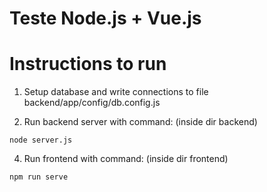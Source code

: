 # Teste Node.js + Vue.js

# Instructions to run

1. Setup database and write connections to file backend/app/config/db.config.js

2. Run backend server with command: (inside dir backend)

```node server.js```

4. Run frontend with command: (inside dir frontend)

```npm run serve```
